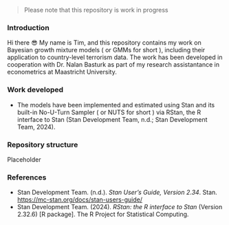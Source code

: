 > Please note that this repository is work in progress
### Introduction
Hi there :sunglasses: My name is Tim, and this repository contains my work on Bayesian growth mixture models ( or GMMs for short ), including their application to country-level terrorism data. The work has been developed in cooperation with Dr. Nalan Basturk as part of my research assistantance in econometrics at Maastricht University.

### Work developed
* The models have been implemented and estimated using Stan and its built-in No-U-Turn Sampler ( or NUTS for short ) via RStan, the R interface to Stan (Stan Development Team, n.d.; Stan Development Team, 2024).

### Repository structure
Placeholder

### References
* Stan Development Team. (n.d.). *Stan User’s Guide, Version 2.34*. Stan. https://mc-stan.org/docs/stan-users-guide/
* Stan Development Team. (2024). *RStan: the R interface to Stan* (Version 2.32.6) [R package]. The R Project for Statistical Computing.


